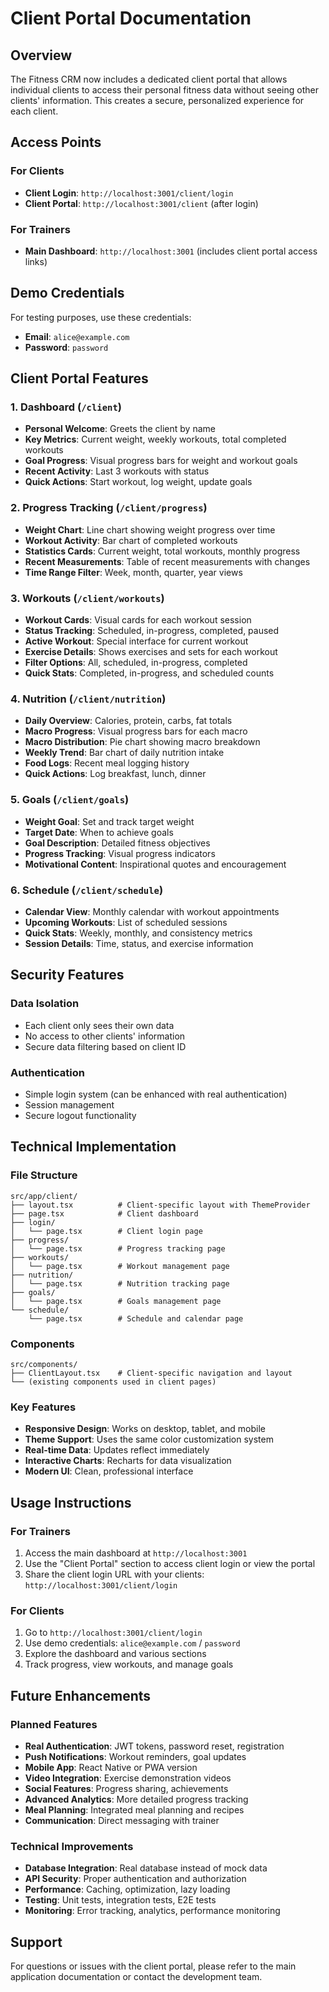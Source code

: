 # Client Portal Documentation

## Overview

The Fitness CRM now includes a dedicated client portal that allows individual clients to access their personal fitness data without seeing other clients' information. This creates a secure, personalized experience for each client.

## Access Points

### For Clients
- **Client Login**: `http://localhost:3001/client/login`
- **Client Portal**: `http://localhost:3001/client` (after login)

### For Trainers
- **Main Dashboard**: `http://localhost:3001` (includes client portal access links)

## Demo Credentials

For testing purposes, use these credentials:
- **Email**: `alice@example.com`
- **Password**: `password`

## Client Portal Features

### 1. Dashboard (`/client`)
- **Personal Welcome**: Greets the client by name
- **Key Metrics**: Current weight, weekly workouts, total completed workouts
- **Goal Progress**: Visual progress bars for weight and workout goals
- **Recent Activity**: Last 3 workouts with status
- **Quick Actions**: Start workout, log weight, update goals

### 2. Progress Tracking (`/client/progress`)
- **Weight Chart**: Line chart showing weight progress over time
- **Workout Activity**: Bar chart of completed workouts
- **Statistics Cards**: Current weight, total workouts, monthly progress
- **Recent Measurements**: Table of recent measurements with changes
- **Time Range Filter**: Week, month, quarter, year views

### 3. Workouts (`/client/workouts`)
- **Workout Cards**: Visual cards for each workout session
- **Status Tracking**: Scheduled, in-progress, completed, paused
- **Active Workout**: Special interface for current workout
- **Exercise Details**: Shows exercises and sets for each workout
- **Filter Options**: All, scheduled, in-progress, completed
- **Quick Stats**: Completed, in-progress, and scheduled counts

### 4. Nutrition (`/client/nutrition`)
- **Daily Overview**: Calories, protein, carbs, fat totals
- **Macro Progress**: Visual progress bars for each macro
- **Macro Distribution**: Pie chart showing macro breakdown
- **Weekly Trend**: Bar chart of daily nutrition intake
- **Food Logs**: Recent meal logging history
- **Quick Actions**: Log breakfast, lunch, dinner

### 5. Goals (`/client/goals`)
- **Weight Goal**: Set and track target weight
- **Target Date**: When to achieve goals
- **Goal Description**: Detailed fitness objectives
- **Progress Tracking**: Visual progress indicators
- **Motivational Content**: Inspirational quotes and encouragement

### 6. Schedule (`/client/schedule`)
- **Calendar View**: Monthly calendar with workout appointments
- **Upcoming Workouts**: List of scheduled sessions
- **Quick Stats**: Weekly, monthly, and consistency metrics
- **Session Details**: Time, status, and exercise information

## Security Features

### Data Isolation
- Each client only sees their own data
- No access to other clients' information
- Secure data filtering based on client ID

### Authentication
- Simple login system (can be enhanced with real authentication)
- Session management
- Secure logout functionality

## Technical Implementation

### File Structure
```
src/app/client/
├── layout.tsx          # Client-specific layout with ThemeProvider
├── page.tsx            # Client dashboard
├── login/
│   └── page.tsx        # Client login page
├── progress/
│   └── page.tsx        # Progress tracking page
├── workouts/
│   └── page.tsx        # Workout management page
├── nutrition/
│   └── page.tsx        # Nutrition tracking page
├── goals/
│   └── page.tsx        # Goals management page
└── schedule/
    └── page.tsx        # Schedule and calendar page
```

### Components
```
src/components/
├── ClientLayout.tsx    # Client-specific navigation and layout
└── (existing components used in client pages)
```

### Key Features
- **Responsive Design**: Works on desktop, tablet, and mobile
- **Theme Support**: Uses the same color customization system
- **Real-time Data**: Updates reflect immediately
- **Interactive Charts**: Recharts for data visualization
- **Modern UI**: Clean, professional interface

## Usage Instructions

### For Trainers
1. Access the main dashboard at `http://localhost:3001`
2. Use the "Client Portal" section to access client login or view the portal
3. Share the client login URL with your clients: `http://localhost:3001/client/login`

### For Clients
1. Go to `http://localhost:3001/client/login`
2. Use demo credentials: `alice@example.com` / `password`
3. Explore the dashboard and various sections
4. Track progress, view workouts, and manage goals

## Future Enhancements

### Planned Features
- **Real Authentication**: JWT tokens, password reset, registration
- **Push Notifications**: Workout reminders, goal updates
- **Mobile App**: React Native or PWA version
- **Video Integration**: Exercise demonstration videos
- **Social Features**: Progress sharing, achievements
- **Advanced Analytics**: More detailed progress tracking
- **Meal Planning**: Integrated meal planning and recipes
- **Communication**: Direct messaging with trainer

### Technical Improvements
- **Database Integration**: Real database instead of mock data
- **API Security**: Proper authentication and authorization
- **Performance**: Caching, optimization, lazy loading
- **Testing**: Unit tests, integration tests, E2E tests
- **Monitoring**: Error tracking, analytics, performance monitoring

## Support

For questions or issues with the client portal, please refer to the main application documentation or contact the development team.


